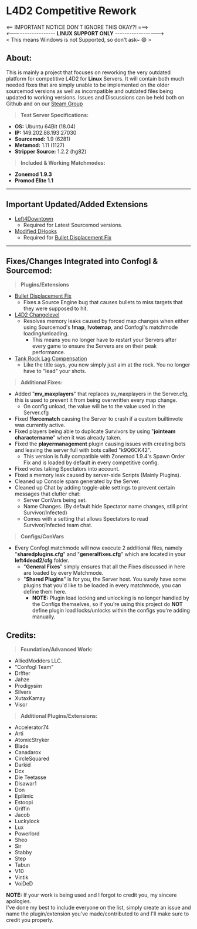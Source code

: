 # **L4D2 Competitive Rework**

<== IMPORTANT NOTICE DON'T IGNORE THIS OKAY?! ===>  
<------------------ **LINUX SUPPORT ONLY** ------------------>  
< This means Windows is not Supported, so don't ask~ :smile: >

## **About:**

This is mainly a project that focuses on reworking the very outdated platform for competitive L4D2 for **Linux** Servers.
It will contain both much needed fixes that are simply unable to be implemented on the older sourcemod versions as well as incompatible and outdated files being updated to working versions.
Issues and Discussions can be held both on Github and on our [Steam Group](https://steamcommunity.com/groups/srv_rework)

> **Test Server Specifications:**
* **OS:** Ubuntu 64Bit (18.04)
* **IP:** 149.202.88.193:27030
* **Sourcemod:** 1.9 (6281)
* **Metamod:** 1.11 (1127)
* **Stripper Source:** 1.2.2 (hg82)

> **Included & Working Matchmodes:**
* **Zonemod 1.9.3**
* **Promod Elite 1.1**

---

## **Important Updated/Added Extensions**
* [Left4Downtown](https://github.com/Attano/Left4Downtown2)
  * Required for Latest Sourcemod versions.
* [Modified DHooks](https://github.com/XutaxKamay/dhooks/releases/tag/v2.2.1b)
  * Required for [Bullet Displacement Fix](https://forums.alliedmods.net/showthread.php?t=315405)
	
---

## **Fixes/Changes Integrated into Confogl & Sourcemod:**

> **Plugins/Extensions**
* [Bullet Displacement Fix](https://forums.alliedmods.net/showthread.php?t=315405)
  * Fixes a Source Engine bug that causes bullets to miss targets that they were supposed to hit.
* [L4D2 Changelevel](https://github.com/LuxLuma/Left-4-fix/tree/master/left%204%20fix/l4d2_levelchanging)
  * Resolves memory leaks caused by forced map changes when either using Sourcemod's **!map**, **!votemap**, and Confogl's matchmode loading/unloading.
    * This means you no longer have to restart your Servers after every game to ensure the Servers are on their peak performance.
* [Tank Rock Lag Compensation](https://forums.alliedmods.net/showthread.php?p=2646073)
  * Like the title says, you now simply just aim at the rock. You no longer have to "lead" your shots.

> **Additional Fixes:**
* Added "**mv_maxplayers**" that replaces sv_maxplayers in the Server.cfg, this is used to prevent it from being overwritten every map change.
  * On config unload, the value will be to the value used in the Server.cfg
* Fixed **!forcematch** causing the Server to crash if a custom builtinvote was currently active.
* Fixed players being able to duplicate Survivors by using "**jointeam charactername**" when it was already taken.
* Fixed the **playermanagement** plugin causing issues with creating bots and leaving the server full with bots called "k9Q6CK42".
  * This version is fully compatible with Zonemod 1.9.4's Spawn Order Fix and is loaded by default in every competitive config.
* Fixed votes taking Spectators into account.
* Fixed a memory leak caused by server-side Scripts (Mainly Plugins).
* Cleaned up Console spam generated by the Server.
* Cleaned up Chat by adding toggle-able settings to prevent certain messages that clutter chat:
  * Server ConVars being set.
  * Name Changes. (By default hide Spectator name changes, still print Survivor/Infected)
  * Comes with a setting that allows Spectators to read Survivor/Infected team chat.
  
> **Configs/ConVars**
* Every Confogl matchmode will now execute 2 additional files, namely "**sharedplugins.cfg**" and "**generalfixes.cfg**" which are located in your **left4dead2/cfg** folder.
  * "**General Fixes**" simply ensures that all the Fixes discussed in here are loaded by every Matchmode.
  * "**Shared Plugins**" is for you, the Server host. You surely have some plugins that you'd like to be loaded in every matchmode, you can define them here. 
    * **NOTE:** Plugin load locking and unlocking is no longer handled by the Configs themselves, so if you're using this project do **NOT** define plugin load locks/unlocks within the configs you're adding manually.
	
## **Credits:**

> **Foundation/Advanced Work:**
* AlliedModders LLC.
* "Confogl Team"
* Dr!fter
* Jahze
* Prodigysim
* Silvers
* XutaxKamay
* Visor

> **Additional Plugins/Extensions:**
* Accelerator74
* Arti 
* AtomicStryker 
* Blade 
* Canadarox 
* CircleSquared 
* Darkid 
* Dcx 
* Die Teetasse 
* Disawar1 
* Don 
* Epilimic 
* Estoopi 
* Griffin 
* Jacob 
* Luckylock 
* Lux
* Powerlord
* Sheo
* Sir
* Stabby 
* Step 
* Tabun
* V10 
* Vintik
* VoiDeD

**NOTE:** If your work is being used and I forgot to credit you, my sincere apologies.  
I've done my best to include everyone on the list, simply create an issue and name the plugin/extension you've made/contributed to and I'll make sure to credit you properly.
